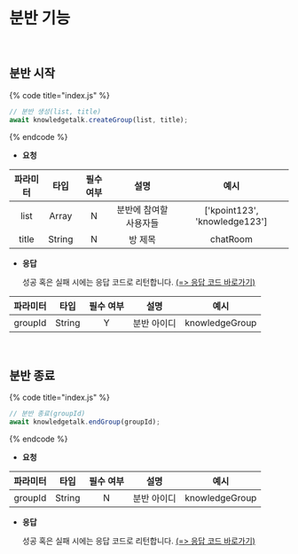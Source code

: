 # 분반 기능

<br>

## 분반 시작

{% code title="index.js" %}
```javascript
// 분반 생성(list, title)
await knowledgetalk.createGroup(list, title);
```
{% endcode %}

- **요청**

| <center>**파라미터**</center> | <center>**타입**</center> | <center>**필수 여부**</center> |   <center>**설명**</center>   |   <center>**예시**</center>   |
|:-:|:-:|:-:|:-:|:-:|
|              list             |           Array           |                N               |     분반에 참여할 사용자들     | ['kpoint123', 'knowledge123'] | 
|             title             |          String           |                N               |            방 제목            |           chatRoom            | 

- **응답**

  성공 혹은 실패 시에는 응답 코드로 리턴합니다. [(=> 응답 코드 바로가기)](https://docs.knowledgetalk.co.kr/web/code)

| <center>**파라미터**</center> | <center>**타입**</center> | <center>**필수 여부**</center> |   <center>**설명**</center>   |   <center>**예시**</center>   |
|:-:|:-:|:-:|:-:|:-:|
|             groupId           |           String          |                Y               |          분반 아이디          |          knowledgeGroup       |

<br>

## 분반 종료

{% code title="index.js" %}
```javascript
// 분반 종료(groupId)
await knowledgetalk.endGroup(groupId);
```
{% endcode %}

- **요청**

| <center>**파라미터**</center> | <center>**타입**</center> | <center>**필수 여부**</center> |   <center>**설명**</center>   |   <center>**예시**</center>   |
|:-:|:-:|:-:|:-:|:-:|
|            groupId            |           String          |                N               |           분반 아이디         |         knowledgeGroup         |

- **응답**

  성공 혹은 실패 시에는 응답 코드로 리턴합니다. [(=> 응답 코드 바로가기)](https://docs.knowledgetalk.co.kr/web/code)